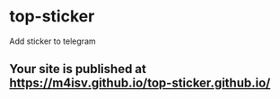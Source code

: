 # top-sticker
Add sticker to telegram
## Your site is published at https://m4isv.github.io/top-sticker.github.io/
